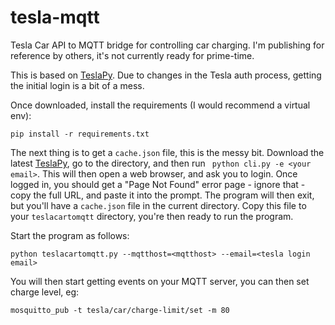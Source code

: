 # tesla-mqtt

Tesla Car API to MQTT bridge for controlling car charging. I'm publishing for reference by others, it's not currently ready for prime-time.

This is based on [TeslaPy](https://github.com/tdorssers/TeslaPy). Due to changes in the Tesla auth process, getting the initial login is a bit of a mess.

Once downloaded, install the requirements (I would recommend a virtual env):

```
pip install -r requirements.txt
```

The next thing is to get a `cache.json` file, this is the messy bit. Download the latest [TeslaPy](https://github.com/tdorssers/TeslaPy), go to the directory, and then run ` python cli.py -e <your email>`. This will then open a web browser, and ask you to login. Once logged in, you should get a "Page Not Found" error page - ignore that - copy the full URL, and paste it into the prompt. The program will then exit, but you'll have a `cache.json` file in the current directory. Copy this file to your `teslacartomqtt` directory, you're then ready to run the program.

Start the program as follows:

```
python teslacartomqtt.py --mqtthost=<mqtthost> --email=<tesla login email>
```

You will then start getting events on your MQTT server, you can then set charge level, eg:

```
mosquitto_pub -t tesla/car/charge-limit/set -m 80
```
